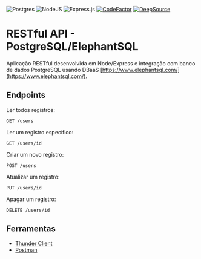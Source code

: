 ![Postgres](https://img.shields.io/badge/postgres-%23316192.svg?style=flat&logo=postgresql&logoColor=white) ![NodeJS](https://img.shields.io/badge/node.js-6DA55F?style=flat&logo=node.js&logoColor=white) ![Express.js](https://img.shields.io/badge/express.js-%23404d59.svg?style=flat&logo=express&logoColor=%2361DAFB) [![CodeFactor](https://www.codefactor.io/repository/github/marckesin/restful-api-postgresql-elephantsql/badge)](https://www.codefactor.io/repository/github/marckesin/restful-api-postgresql-elephantsql) [![DeepSource](https://deepsource.io/gh/marckesin/RESTful-API-PostgreSQL-ElephantSQL.svg/?label=active+issues&token=ow7Kaww65TiZrj63ZM-wTbnj)](https://deepsource.io/gh/marckesin/RESTful-API-PostgreSQL-ElephantSQL/?ref=repository-badge)

# RESTful API - PostgreSQL/ElephantSQL

Aplicação RESTful desenvolvida em Node/Express e integração com banco de dados PostgreSQL usando DBaaS [https://www.elephantsql.com/](https://www.elephantsql.com/).

## Endpoints

Ler todos registros:

```HTTP
GET /users
```

Ler um registro específico:

```HTTP
GET /users/id
```

Criar um novo registro:

```HTTP
POST /users
```

Atualizar um registro:

```HTTP
PUT /users/id
```

Apagar um registro:

```HTTP
DELETE /users/id
```

## Ferramentas

- [Thunder Client](https://www.thunderclient.com/)
- [Postman](https://www.postman.com/)
